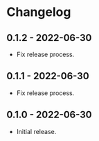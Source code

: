 # Changelog

## 0.1.2 - 2022-06-30

- Fix release process.

## 0.1.1 - 2022-06-30

- Fix release process.

## 0.1.0 - 2022-06-30

- Initial release.

